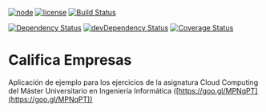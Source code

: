 [![node](https://img.shields.io/badge/node-0.12.7-blue.svg)](https://nodejs.org/en/)
[![license](https://img.shields.io/badge/license-GPL%203.0-blue.svg)](https://www.gnu.org/licenses/gpl-2.0.html)
[![Build Status](https://img.shields.io/travis/germaaan/calificaEmpresas/master.svg?style=flat&label=Linux%20build)](https://travis-ci.org/germaaan/calificaEmpresas)

[![Dependency Status](https://img.shields.io/david/germaaan/calificaEmpresas.svg?style=flat)](https://david-dm.org/germaaan/calificaEmpresas)
[![devDependency Status](https://img.shields.io/david/dev/germaaan/calificaEmpresas.svg?style=flat)](https://david-dm.org/germaaan/calificaEmpresas#info=devDependencies)
[![Coverage Status](https://img.shields.io/coveralls/germaaan/calificaEmpresas.svg?style=flat)](https://coveralls.io/r/germaaan/calificaEmpresas?branch=master)

# Califica Empresas
Aplicación de ejemplo para los ejercicios de la asignatura Cloud Computing del Máster Universitario en Ingeniería Informática ([https://goo.gl/MPNqPT](https://goo.gl/MPNqPT))
